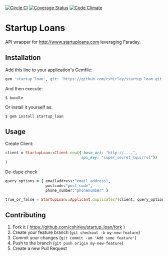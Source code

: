 [![Circle CI](https://circleci.com/gh/cshirley/startup_loan.svg?style=svg)](https://circleci.com/gh/cshirley/startup_loan)
[![Coverage Status](https://coveralls.io/repos/cshirley/startup_loan/badge.svg?branch=master)](https://coveralls.io/r/cshirley/startup_loan?branch=master)
[![Code Climate](https://codeclimate.com/github/cshirley/startup_loan/badges/gpa.svg)](https://codeclimate.com/github/cshirley/startup_loan)
# Startup Loans

API wrapper for http://www.startuploans.com leveraging Faraday.



## Installation

Add this line to your application's Gemfile:

```ruby
gem 'startup_loan', git: 'https://github.com/cshirley/startup_loan.git'
```

And then execute:

    $ bundle

Or install it yourself as:

    $ gem install startup_loan

## Usage

Create Client:

```ruby
client = StartupLoan::Client.new({ base_uri: "http://....",
                                  api_key: "super_secret_squirrel"})
)
```
De-dupe check
```ruby
query_options = { emailaddress:"email_address",
                  postcode:"post_code",
                  phone_number:"phonenumber" }

true_or_false = StartupLoan::Applicant.duplicates?(client, query_options)
```


## Contributing

1. Fork it ( https://github.com/cshirley/startup_loan/fork )
2. Create your feature branch (`git checkout -b my-new-feature`)
3. Commit your changes (`git commit -am 'Add some feature'`)
4. Push to the branch (`git push origin my-new-feature`)
5. Create a new Pull Request
